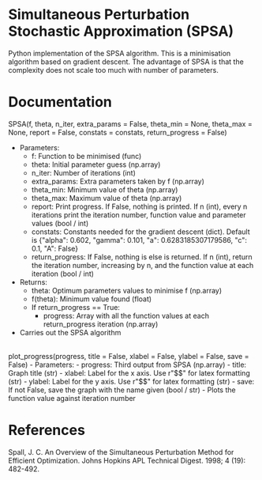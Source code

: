 # Simultaneous Perturbation Stochastic Approximation (SPSA)
Python implementation of the SPSA algorithm. This is a minimisation algorithm based on gradient descent. The advantage of SPSA is that the complexity does not scale too much with number of parameters.

# Documentation
SPSA(f, theta, n_iter, extra_params = False, theta_min = None, theta_max = None, report = False, constats = constats, return_progress = False)
- Parameters:
  - f: Function to be minimised (func)
  - theta: Initial parameter guess (np.array)
  - n_iter: Number of iterations (int)
  - extra_params: Extra parameters taken by f (np.array)
  - theta_min: Minimum value of theta (np.array)
  - theta_max: Maximum value of theta (np.array)
  - report: Print progress. If False, nothing is printed. If n (int), every n iterations print the iteration number, function value and parameter values (bool / int)
  - constats: Constants needed for the gradient descent (dict). Default is {"alpha": 0.602, "gamma": 0.101, "a": 0.6283185307179586, "c": 0.1, "A": False}
  - return_progress: If False, nothing is else is returned. If n (int), return the iteration number, increasing by n, and the function value at each iteration (bool / int)
- Returns:
  - theta: Optimum parameters values to minimise f (np.array)
  - f(theta): Minimum value found (float)
  - If return_progress == True:
    - progress: Array with all the function values at each return_progress iteration (np.array)
- Carries out the SPSA algorithm
<br />
plot_progress(progress, title = False, xlabel = False, ylabel = False, save = False)
- Parameters:
  - progress: Third output from SPSA (np.array)
  - title: Graph title (str)
  - xlabel: Label for the x axis. Use r"$$" for latex formatting (str)
  - ylabel: Label for the y axis. Use r"$$" for latex formatting (str)
  - save: If not False, save the graph with the name given (bool / str)
- Plots the function value against iteration number

# References
Spall, J. C. An Overview of the Simultaneous Perturbation Method
for Efficient Optimization. Johns Hopkins APL Technical Digest. 1998; 4 (19): 482-492.
